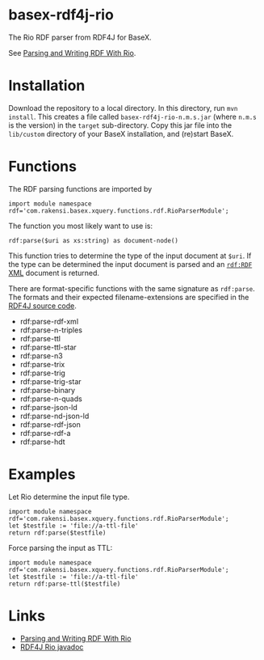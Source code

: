 # basex-rdf4j-rio

The Rio RDF parser from RDF4J for BaseX.

See [Parsing and Writing RDF With Rio](https://rdf4j.org/documentation/programming/rio/).

# Installation

Download the repository to a local directory.
In this directory, run `mvn install`.
This creates a file called `basex-rdf4j-rio-n.m.s.jar` (where `n.m.s` is the version) in the `target` sub-directory.
Copy this jar file into the `lib/custom` directory of your BaseX installation, and (re)start BaseX.

# Functions

The RDF parsing functions are imported by

```xquery
import module namespace rdf='com.rakensi.basex.xquery.functions.rdf.RioParserModule';
```

The function you most likely want to use is:

```xquery
rdf:parse($uri as xs:string) as document-node()
```

This function tries to determine the type of the input document at `$uri`.
If the type can be determined the input document is parsed and an [`rdf:RDF` XML](https://www.w3.org/TR/rdf-syntax-grammar/) document is returned.

There are format-specific functions with the same signature as `rdf:parse`.
The formats and their expected filename-extensions are specified in the
[RDF4J source code](https://github.com/eclipse-rdf4j/rdf4j/blob/main/core/rio/api/src/main/java/org/eclipse/rdf4j/rio/RDFFormat.java).

* rdf:parse-rdf-xml
* rdf:parse-n-triples
* rdf:parse-ttl
* rdf:parse-ttl-star
* rdf:parse-n3
* rdf:parse-trix
* rdf:parse-trig
* rdf:parse-trig-star
* rdf:parse-binary
* rdf:parse-n-quads
* rdf:parse-json-ld
* rdf:parse-nd-json-ld
* rdf:parse-rdf-json
* rdf:parse-rdf-a
* rdf:parse-hdt

# Examples

Let Rio determine the input file type.

```xquery
import module namespace rdf='com.rakensi.basex.xquery.functions.rdf.RioParserModule';
let $testfile := 'file://a-ttl-file'
return rdf:parse($testfile)
```

Force parsing the input as TTL:

```xquery
import module namespace rdf='com.rakensi.basex.xquery.functions.rdf.RioParserModule';
let $testfile := 'file://a-ttl-file'
return rdf:parse-ttl($testfile)
```

# Links

* [Parsing and Writing RDF With Rio](https://rdf4j.org/documentation/programming/rio/)
* [RDF4J Rio javadoc](https://rdf4j.org/javadoc/latest/org/eclipse/rdf4j/rio/package-summary.html)
